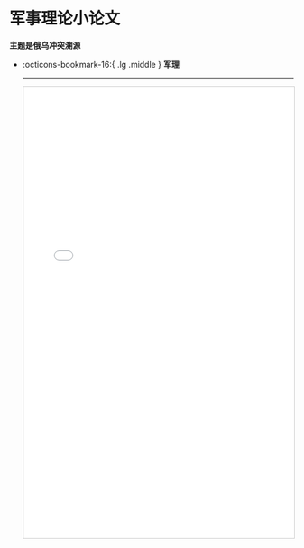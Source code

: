 # 军事理论小论文

**主题是俄乌冲突溯源**

<div class="grid cards" markdown>

-   :octicons-bookmark-16:{ .lg .middle } __军理__

    ---

    <iframe src="../军事理论.pdf" width="100%" height="800px" style="border: 1px solid #ccc; overflow: auto;">
    </iframe>

</div>